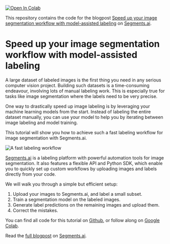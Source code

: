 [![Open In Colab](https://colab.research.google.com/assets/colab-badge.svg)](https://colab.research.google.com/github/segments-ai/fast-labeling-workflow/blob/master/demo.ipynb)

This repository contains the code for the blogpost [Speed up your image segmentation workflow with model-assisted labeling](https://segments.ai/blog/speed-up-image-segmentation-with-model-assisted-labeling) on [Segments.ai](https://segments.ai).

# Speed up your image segmentation workflow with model-assisted labeling

A large dataset of labeled images is the first thing you need in any serious computer vision project.
Building such datasets is a time-consuming endeavour, involving lots of manual labeling work. This is especially true for tasks like image segmentation where the labels need to be very precise.

One way to drastically speed up image labeling is by leveraging your machine learning models from the start. 
Instead of labeling the entire dataset manually, you can use your model to help you by iterating between image labeling and model training.

This tutorial will show you how to achieve such a fast labeling workflow for image segmentation with Segments.ai.

![A fast labeling workflow](img/fast-labeling-workflow-diagram.png)

[Segments.ai](https://segments.ai) is a labeling platform with powerful automation tools for image segmentation. 
It also features a flexible API and Python SDK, which enable you to quickly set up custom workflows by uploading images and labels directly from your code.

We will walk you through a simple but efficient setup:

1. Upload your images to Segments.ai, and label a small subset.
2. Train a segmentation model on the labeled images.
3. Generate label predictions on the remaining images and upload them.
4. Correct the mistakes.

You can find all code for this tutorial on [Github](https://github.com/segments-ai/fast-labeling-workflow), or follow along on [Google Colab](https://colab.research.google.com/github/segments-ai/fast-labeling-workflow/blob/master/demo.ipynb).

Read the [full blogpost](https://segments.ai/blog/speed-up-image-segmentation-with-model-assisted-labeling) on [Segments.ai](https://segments.ai).
